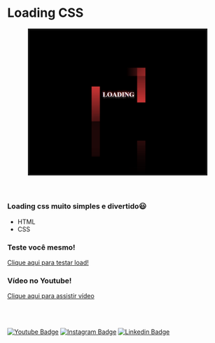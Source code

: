 <div>
    <h1>Loading CSS</h1>
</div>
<div align="center">
    <img src="./img_readme/Animacao.gif" alt="gif" width="80%" style="border:solid"/>
</div><br/><br/>

### Loading css muito simples e divertido😃
- HTML
- CSS

### Teste você mesmo!
<a href="https://paulodias-loading-css.netlify.app/" target="_blank">
Clique aqui para testar load!</a>

### Vídeo no Youtube!
<a href="https://www.youtube.com/watch?v=2IABJbOCWEE" target="_blank">
Clique aqui para assistir vídeo</a>

<br/><br/><br/>
[![Youtube Badge](https://img.shields.io/badge/YouTube-FF0000?style=for-the-badge&logo=youtube&logoColor=white)](https://www.youtube.com/channel/UC22R6FYBfsWi7IUCIgdYN3g) 
[![Instagram Badge](https://img.shields.io/badge/Instagram-E4405F?style=for-the-badge&logo=instagram&logoColor=white)](https://www.instagram.com/dev.paulo.dias/)
[![Linkedin Badge](https://img.shields.io/badge/LinkedIn-0077B5?style=for-the-badge&logo=linkedin&logoColor=white)](https://www.linkedin.com/in/paulo-dias-tomaz-tome/)
